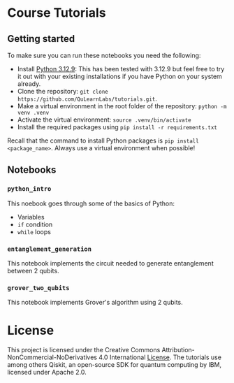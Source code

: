 # Course Tutorials

##  Getting started
To make sure you can run these notebooks you need the following:
- Install [Python 3.12.9](https://www.python.org/downloads/release/python-3129/): This has been tested with 3.12.9 but feel free to try it out with your existing installations if you have Python on your system already.
- Clone the repository: `git clone https://github.com/QuLearnLabs/tutorials.git`.
- Make a virtual environment in the root folder of the repository: `python -m venv .venv`
- Activate the virtual environment: `source .venv/bin/activate`
- Install the required packages using `pip install -r requirements.txt`

Recall that the command to install Python packages is `pip install <package_name>`.
Always use a virtual environment when possible!

## Notebooks
### `python_intro`
This noebook goes through some of the basics of Python:
- Variables
- `if` condition
- `while` loops

### `entanglement_generation`
This notebook implements the circuit needed to generate entanglement between 2 qubits.

### `grover_two_qubits`
This notebook implements Grover's algorithm using 2 qubits.

# License
This project is licensed under the Creative Commons Attribution-NonCommercial-NoDerivatives 4.0 International [License](LICENSE.md).
The tutorials use among others Qiskit, an open-source SDK for quantum computing by IBM, licensed under Apache 2.0.
